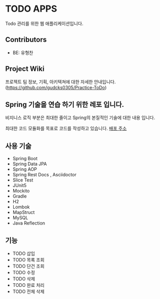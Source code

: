 # TODO APPS

Todo 관리를 위한 웹 애플리케이션입니다.



## Contributors

- BE: 유형찬

## Project Wiki

프로젝트 팀 정보, 기획, 아키텍쳐에 대한 자세한 안내입니다.
(https://github.com/gudcks0305/Practice-ToDo)

## Spring 기술을 연습 하기 위한 레포 입니다. 

비지니스 로직 부분은 최대한 줄이고 Spring의 본질적인 기술에 대한 내용 입니다. 

최대한 코드 모듈화를 목표로 코드를 작성하고 있습니다.
[배포 주소](https://port-0-practice-todo-by52fb24lba1oqyv.gksl2.cloudtype.app)
## 사용 기술 

- Spring Boot
- Spring Data JPA
- Spring AOP 
- Spring Rest Docs , Asciidoctor
- Slice Test
- JUnit5
- Mockito
- Gradle
- H2
- Lombok
- MapStruct
- MySQL
- Java Reflection
## 기능 

- TODO 삽입 
- TODO 목록 조회
- TODO 단건 조회
- TODO 수정
- TODO 삭제
- TODO 완료 처리
- TODO 전체 삭제 



